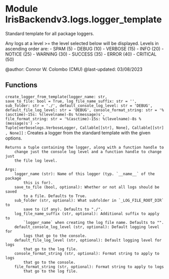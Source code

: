 Module IrisBackendv3.logs.logger_template
=========================================
Standard template for all package loggers.

Any logs at a level >= the level selected below will be displayed.
Levels in ascending order are:
    - SPAM (5)
    - DEBUG (10)
    - VERBOSE (15)
    - INFO (20)
    - NOTICE (25)
    - WARNING (30)
    - SUCCESS (35)
    - ERROR (40)
    - CRITICAL (50)

@author: Connor W. Colombo (CMU)
@last-updated: 03/08/2023

Functions
---------

    
`create_logger_from_template(logger_name: str, save_to_file: bool = True, log_file_name_suffix: str = '', sub_folder: str = './', default_console_log_level: str = 'DEBUG', default_file_log_level: str = 'DEBUG', console_format_string: str = '%(asctime)-15s: %(levelname)-8s %(message)s', file_format_string: str = '%(asctime)-15s: %(levelname)-8s %(message)s') ‑> Tuple[verboselogs.VerboseLogger, Callable[[str], None], Callable[[str], None]]`
:   Creates a logger from the standard template with the given options.
    
    Returns a tuple containing the logger, along with a function handle to
        change just the console log level and a function handle to change just
        the file log level.
    
    Args:
        logger_name (str): Name of this logger (typ. `__name__` of the package
            this is for).
        save_to_file (bool, optional): Whether or not all logs should be saved
            to a file. Defaults to True.
        sub_folder (str, optional): What subfolder in `_LOG_FILE_ROOT_DIR` to
            save to (if any). Defaults to "./".
        log_file_name_suffix (str, optional): Additional suffix to apply to
            `logger_name` when creating the log file name. Defaults to "".
        default_console_log_level (str, optional): Default logging level for
            logs that go to the console.
        default_file_log_level (str, optional): Default logging level for logs
            that go to the log file.
        console_format_string (str, optional): Format string to apply to logs
            that go to the console.
        file_format_string (str, optional): Format string to apply to logs
            that go to the log file.